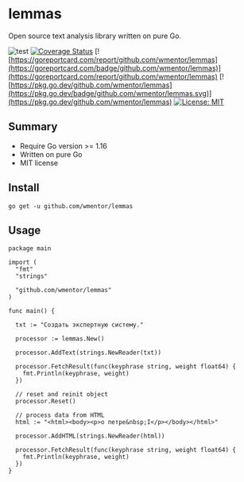# lemmas

Open source text analysis library written on pure Go.

![test](https://github.com/wmentor/lemmas/workflows/test/badge.svg)
[![Coverage Status](https://coveralls.io/repos/github/wmentor/lemmas/badge.svg?branch=master&v=20210314)](https://coveralls.io/github/wmentor/lemmas?branch=master)
[![https://goreportcard.com/report/github.com/wmentor/lemmas](https://goreportcard.com/badge/github.com/wmentor/lemmas)](https://goreportcard.com/report/github.com/wmentor/lemmas)
[![https://pkg.go.dev/github.com/wmentor/lemmas](https://pkg.go.dev/badge/github.com/wmentor/lemmas.svg)](https://pkg.go.dev/github.com/wmentor/lemmas)
[![License: MIT](https://img.shields.io/badge/License-MIT-green.svg)](https://opensource.org/licenses/MIT)

## Summary

* Require Go version >= 1.16
* Written on pure Go
* MIT license

## Install

```plaintext
go get -u github.com/wmentor/lemmas
```

## Usage

```golang
package main

import (
  "fmt"
  "strings"

  "github.com/wmentor/lemmas"
)

func main() {

  txt := "Создать экспертную систему."

  processor := lemmas.New()

  processor.AddText(strings.NewReader(txt))

  processor.FetchResult(func(keyphrase string, weight float64) {
    fmt.Println(keyphrase, weight)
  })

  // reset and reinit object
  processor.Reset()

  // process data from HTML
  html := "<html><body><p>о петре&nbsp;I</p></body></html>"

  processor.AddHTML(strings.NewReader(html))

  processor.FetchResult(func(keyphrase string, weight float64) {
    fmt.Println(keyphrase, weight)
  })
}
```
